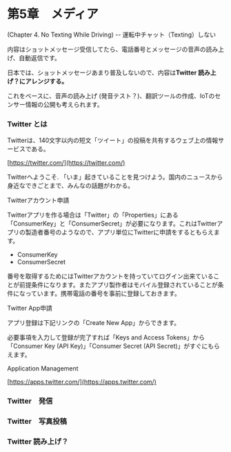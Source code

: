 # **第5章　メディア**

\(Chapter 4. No Texting While Driving\) -- 運転中チャット（Texting）しない

内容はショットメッセージ受信してたら、電話番号とメッセージの音声の読み上げ、自動返信です。

日本では、ショットメッセージあまり普及しないので、内容は**Twitter 読み上げ？にアレンジする。**

これをベースに、音声の読み上げ \(発音テスト？\)、翻訳ツールの作成、IoTのセンサー情報の公開も考えられます。

### **Twitter とは**

Twitterは、140文字以内の短文「ツイート」の投稿を共有するウェブ上の情報サービスである。

[https://twitter.com/](https://twitter.com/)

Twitterへようこそ. 「いま」起きていることを見つけよう。国内のニュースから身近なできごとまで、みんなの話題がわかる。

Twitterアカウント申請

Twitterアプリを作る場合は「Twitter」の「Properties」にある「ConsumerKey」と「ConsumerSecret」が必要になります。これはTwitterアプリの製造者番号のようなので、アプリ単位にTwitterに申請をするともらえます。

* ConsumerKey
* ConsumerSecret

番号を取得するためにはTwitterアカウントを持っていてログイン出来ていることが前提条件になります。またアプリ製作者はモバイル登録されていることが条件になっています。携帯電話の番号を事前に登録しておきます。

Twitter App申請

アプリ登録は下記リンクの「Create New App」からできます。

必要事項を入力して登録が完了すれば「Keys and Access Tokens」から「Consumer Key \(API Key\)」「Consumer Secret \(API Secret\)」がすぐにもらえます。

Application Management

[https://apps.twitter.com/](https://apps.twitter.com/)

### **Twitter　発信**

### **Twitter　写真投稿**

### **Twitter 読み上げ？**



